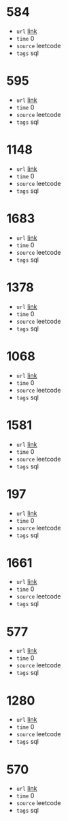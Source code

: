 # 584
- `url` [link](https://leetcode.com/problems/find-customer-referee/description/?envType=study-plan-v2&envId=top-sql-50)
- `time` 0
- `source` leetcode
- `tags` sql
# 595
- `url` [link](https://leetcode.com/problems/big-countries/description/?envType=study-plan-v2&envId=top-sql-50)
- `time` 0
- `source` leetcode
- `tags` sql
# 1148
- `url` [link](https://leetcode.com/problems/article-views-i/?envType=study-plan-v2&envId=top-sql-50)
- `time` 0
- `source` leetcode
- `tags` sql
# 1683
- `url` [link](https://leetcode.com/problems/invalid-tweets/?envType=study-plan-v2&envId=top-sql-50)
- `time` 0
- `source` leetcode
- `tags` sql
# 1378
- `url` [link](https://leetcode.com/problems/replace-employee-id-with-the-unique-identifier/description/?envType=study-plan-v2&envId=top-sql-50)
- `time` 0
- `source` leetcode
- `tags` sql
# 1068
- `url` [link](https://leetcode.com/problems/product-sales-analysis-i/description/?envType=study-plan-v2&envId=top-sql-50)
- `time` 0
- `source` leetcode
- `tags` sql
# 1581
- `url` [link](https://leetcode.com/problems/customer-who-visited-but-did-not-make-any-transactions/description/?envType=study-plan-v2&envId=top-sql-50)
- `time` 0
- `source` leetcode
- `tags` sql
# 197
- `url` [link](https://leetcode.com/problems/rising-temperature/description/?envType=study-plan-v2&envId=top-sql-50)
- `time` 0
- `source` leetcode
- `tags` sql
# 1661
- `url` [link](https://leetcode.com/problems/average-time-of-process-per-machine/description/?envType=study-plan-v2&envId=top-sql-50)
- `time` 0
- `source` leetcode
- `tags` sql
# 577
- `url` [link](https://leetcode.com/problems/employee-bonus/description/?envType=study-plan-v2&envId=top-sql-50)
- `time` 0
- `source` leetcode
- `tags` sql
# 1280
- `url` [link](https://leetcode.com/problems/students-and-examinations/description/?envType=study-plan-v2&envId=top-sql-50)
- `time` 0
- `source` leetcode
- `tags` sql
# 570
- `url` [link](https://leetcode.com/problems/managers-with-at-least-5-direct-reports/?envType=study-plan-v2&envId=top-sql-50)
- `time` 0
- `source` leetcode
- `tags` sql